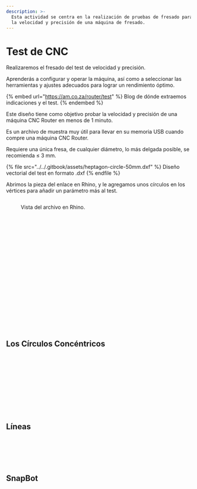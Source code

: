 ```yaml
---
description: >-
  Esta actividad se centra en la realización de pruebas de fresado para evaluar
  la velocidad y precisión de una máquina de fresado.
---
```


# Test de CNC

Realizaremos el fresado del test de velocidad y precisión.

Aprenderás a configurar y operar la máquina, así como a seleccionar las herramientas y ajustes adecuados para lograr un rendimiento óptimo.

{% embed url="https://am.co.za/router/test" %}
Blog de dónde extraemos indicaciones y el test.
{% endembed %}

Este diseño tiene como objetivo probar la velocidad y precisión de una máquina CNC Router en menos de 1 minuto.&#x20;

Es un archivo de muestra muy útil para llevar en su memoria USB cuando compre una máquina CNC Router.&#x20;

Requiere una única fresa, de cualquier diámetro, lo más delgada posible, se recomienda ≤ 3 mm.

{% file src="../../.gitbook/assets/heptagon-circle-50mm.dxf" %}
Diseño vectorial del test en formato .dxf
{% endfile %}

Abrimos la pieza del enlace en Rhino, y le agregamos unos círculos en los vértices para añadir un parámetro más al test.

<figure><img src="../../.gitbook/assets/image (12) (1) (1) (1).png" alt=""><figcaption><p>Vista del archivo en Rhino.</p></figcaption></figure>



<figure><img src="../../.gitbook/assets/image (1) (1) (1) (1) (1) (2).png" alt=""><figcaption></figcaption></figure>

<figure><img src="../../.gitbook/assets/image (2) (1) (1) (1) (1) (2).png" alt=""><figcaption></figcaption></figure>

<figure><img src="../../.gitbook/assets/imagen_2023-11-11_023157794.png" alt=""><figcaption></figcaption></figure>

<div>

<figure><img src="../../.gitbook/assets/imagen_2023-11-11_023843836.png" alt=""><figcaption></figcaption></figure>

 

<figure><img src="../../.gitbook/assets/imagen_2023-11-11_023856052.png" alt=""><figcaption></figcaption></figure>

</div>

<figure><img src="../../.gitbook/assets/imagen_2023-11-11_023920983.png" alt=""><figcaption></figcaption></figure>

<div>

<figure><img src="../../.gitbook/assets/imagen_2023-11-11_024008542.png" alt=""><figcaption></figcaption></figure>

 

<figure><img src="../../.gitbook/assets/imagen_2023-11-11_024020692.png" alt=""><figcaption></figcaption></figure>

</div>

<figure><img src="../../.gitbook/assets/imagen_2023-11-11_024035794.png" alt=""><figcaption></figcaption></figure>

<div>

<figure><img src="../../.gitbook/assets/imagen_2023-11-11_024052349.png" alt=""><figcaption></figcaption></figure>

 

<figure><img src="../../.gitbook/assets/imagen_2023-11-11_024103469.png" alt=""><figcaption></figcaption></figure>

</div>

<div>

<figure><img src="../../.gitbook/assets/imagen_2023-11-11_024134469.png" alt=""><figcaption></figcaption></figure>

 

<figure><img src="../../.gitbook/assets/imagen_2023-11-11_024155899.png" alt=""><figcaption></figcaption></figure>

</div>

<figure><img src="../../.gitbook/assets/imagen_2023-11-11_024209716.png" alt=""><figcaption></figcaption></figure>

<div>

<figure><img src="../../.gitbook/assets/imagen_2023-11-11_024228091.png" alt=""><figcaption></figcaption></figure>

 

<figure><img src="../../.gitbook/assets/imagen_2023-11-11_024243380.png" alt=""><figcaption></figcaption></figure>

</div>

<figure><img src="../../.gitbook/assets/imagen_2023-11-11_024255898.png" alt=""><figcaption></figcaption></figure>

<div>

<figure><img src="../../.gitbook/assets/imagen_2023-11-11_024309179.png" alt=""><figcaption></figcaption></figure>

 

<figure><img src="../../.gitbook/assets/imagen_2023-11-11_024322303.png" alt=""><figcaption></figcaption></figure>

</div>



<figure><img src="../../.gitbook/assets/imagen_2023-11-11_024338598.png" alt=""><figcaption></figcaption></figure>

<figure><img src="../../.gitbook/assets/imagen_2023-11-11_024538661.png" alt=""><figcaption></figcaption></figure>

<div>

<figure><img src="../../.gitbook/assets/imagen_2023-11-11_024553118.png" alt=""><figcaption></figcaption></figure>

 

<figure><img src="../../.gitbook/assets/imagen_2023-11-11_024604503.png" alt=""><figcaption></figcaption></figure>

</div>

## Los Círculos Concéntricos

<figure><img src="../../.gitbook/assets/imagen_2023-11-11_024645118.png" alt=""><figcaption></figcaption></figure>

<figure><img src="../../.gitbook/assets/imagen_2023-11-11_024657355.png" alt=""><figcaption></figcaption></figure>

<figure><img src="../../.gitbook/assets/imagen_2023-11-11_024710338.png" alt=""><figcaption></figcaption></figure>

<figure><img src="../../.gitbook/assets/imagen_2023-11-11_024722686.png" alt=""><figcaption></figcaption></figure>

<figure><img src="../../.gitbook/assets/imagen_2023-11-11_024735506.png" alt=""><figcaption></figcaption></figure>

<figure><img src="../../.gitbook/assets/imagen_2023-11-11_024749118.png" alt=""><figcaption></figcaption></figure>

<figure><img src="../../.gitbook/assets/imagen_2023-11-11_024806333.png" alt=""><figcaption></figcaption></figure>

<figure><img src="../../.gitbook/assets/imagen_2023-11-11_024848087.png" alt=""><figcaption></figcaption></figure>

<figure><img src="../../.gitbook/assets/imagen_2023-11-11_024901686.png" alt=""><figcaption></figcaption></figure>

<figure><img src="../../.gitbook/assets/imagen_2023-11-11_024917263.png" alt=""><figcaption></figcaption></figure>

<figure><img src="../../.gitbook/assets/imagen_2023-11-11_024929843.png" alt=""><figcaption></figcaption></figure>

<figure><img src="../../.gitbook/assets/imagen_2023-11-11_024944207.png" alt=""><figcaption></figcaption></figure>

## Líneas

<figure><img src="../../.gitbook/assets/imagen_2023-11-11_025100600.png" alt=""><figcaption></figcaption></figure>

<figure><img src="../../.gitbook/assets/imagen_2023-11-11_025026961.png" alt=""><figcaption></figcaption></figure>

<figure><img src="../../.gitbook/assets/imagen_2023-11-11_025120139.png" alt=""><figcaption></figcaption></figure>

<div>

<figure><img src="../../.gitbook/assets/imagen_2023-11-11_025146399.png" alt=""><figcaption></figcaption></figure>

 

<figure><img src="../../.gitbook/assets/imagen_2023-11-11_025204956.png" alt=""><figcaption></figcaption></figure>

</div>

<figure><img src="../../.gitbook/assets/imagen_2023-11-11_025311771.png" alt=""><figcaption></figcaption></figure>

## SnapBot

<div>

<figure><img src="../../.gitbook/assets/imagen_2023-11-11_025425352.png" alt=""><figcaption></figcaption></figure>

 

<figure><img src="../../.gitbook/assets/imagen_2023-11-11_025445797.png" alt=""><figcaption></figcaption></figure>

</div>

<figure><img src="../../.gitbook/assets/imagen_2023-11-11_025504109.png" alt=""><figcaption></figcaption></figure>



<figure><img src="../../.gitbook/assets/imagen_2023-11-11_025533494.png" alt=""><figcaption></figcaption></figure>

